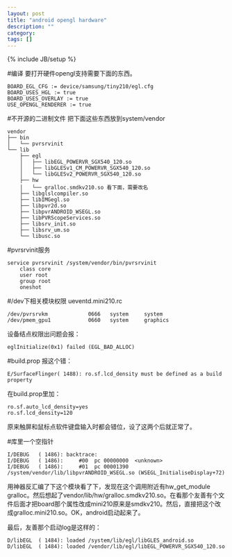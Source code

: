 ```yaml
---
layout: post
title: "android opengl hardware"
description: ""
category: 
tags: []
---
```

{% include JB/setup %}

#编译
要打开硬件opengl支持需要下面的东西。

    BOARD_EGL_CFG := device/samsung/tiny210/egl.cfg
    BOARD_USES_HGL := true
    BOARD_USES_OVERLAY := true
    USE_OPENGL_RENDERER := true

#不开源的二进制文件
把下面这些东西放到system/vendor

    vendor
    ├── bin
    │   └── pvrsrvinit
    └── lib
        ├── egl
        │   ├── libEGL_POWERVR_SGX540_120.so
        │   ├── libGLESv1_CM_POWERVR_SGX540_120.so
        │   └── libGLESv2_POWERVR_SGX540_120.so
        ├── hw
        │   └── gralloc.smdkv210.so 看下面，需要改名
        ├── libglslcompiler.so
        ├── libIMGegl.so
        ├── libpvr2d.so
        ├── libpvrANDROID_WSEGL.so
        ├── libPVRScopeServices.so
        ├── libsrv_init.so
        ├── libsrv_um.so
        └── libusc.so

#pvrsrvinit服务

    service pvrsrvinit /system/vendor/bin/pvrsrvinit
        class core
        user root
        group root
        oneshot

#/dev下相关模块权限
ueventd.mini210.rc

    /dev/pvrsrvkm             0666   system     system
    /dev/pmem_gpu1            0660   system     graphics

设备结点权限出问题会报：

    eglInitialize(0x1) failed (EGL_BAD_ALLOC)

#build.prop
报这个错：

    E/SurfaceFlinger( 1488): ro.sf.lcd_density must be defined as a build property

在build.prop里加：

    ro.sf.auto_lcd_density=yes
    ro.sf.lcd_density=120

原来触屏和鼠标点软件键盘输入时都会错位，设了这两个后就正常了。

#库里一个空指针

    I/DEBUG   ( 1486): backtrace:
    I/DEBUG   ( 1486):     #00  pc 00000000  <unknown>
    I/DEBUG   ( 1486):     #01  pc 00001390  /system/vendor/lib/libpvrANDROID_WSEGL.so (WSEGL_InitialiseDisplay+72)

用神器反汇编了下这个模块看了下，发现在这个调用附近有hw_get_module gralloc。然后想起了vendor/lib/hw/gralloc.smdkv210.so。在看那个友善有个文件后面才把board那个属性改成mini210原来是smdkv210。然后，直接把这个改成gralloc.mini210.so。OK，android启动起来了。

最后，友善那个启动log是这样的：

    D/libEGL  ( 1484): loaded /system/lib/egl/libGLES_android.so
    D/libEGL  ( 1484): loaded /vendor/lib/egl/libEGL_POWERVR_SGX540_120.so

